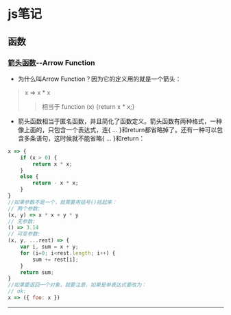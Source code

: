 # js笔记

## 函数

### [箭头函数]--Arrow Function

- 为什么叫Arrow Function？因为它的定义用的就是一个箭头：
> x => x * x
>>相当于 function (x) {return x * x;}

- 箭头函数相当于匿名函数，并且简化了函数定义。箭头函数有两种格式，一种像上面的，只包含一个表达式，连{ ... }和return都省略掉了。还有一种可以包含多条语句，这时候就不能省略{ ... }和return：

```js
x => {
    if (x > 0) {
        return x * x;
    }
    else {
        return - x * x;
    }
}
//如果参数不是一个，就需要用括号()括起来：
// 两个参数:
(x, y) => x * x + y * y
// 无参数:
() => 3.14
// 可变参数:
(x, y, ...rest) => {
    var i, sum = x + y;
    for (i=0; i<rest.length; i++) {
        sum += rest[i];
    }
    return sum;
}
//如果要返回一个对象，就要注意，如果是单表达式要改为：
// ok:
x => ({ foo: x })
```

---
[箭头函数]:https://www.liaoxuefeng.com/wiki/001434446689867b27157e896e74d51a89c25cc8b43bdb3000/001438565969057627e5435793645b7acaee3b6869d1374000